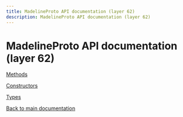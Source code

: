 ```yaml
---
title: MadelineProto API documentation (layer 62)
description: MadelineProto API documentation (layer 62)
---
```

# MadelineProto API documentation (layer 62)  

[Methods](methods/)

[Constructors](constructors/)

[Types](types/)


[Back to main documentation](..)
